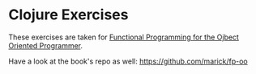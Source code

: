 # Clojure Exercises

These exercises are taken for [Functional Programming for the Ojbect Oriented Programmer](https://leanpub.com/fp-oo).

Have a look at the book's repo as well: https://github.com/marick/fp-oo

